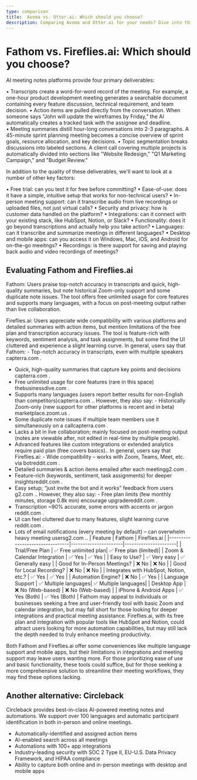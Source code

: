 ```yaml
---
type: comparison
title:  Avoma vs. Otter.ai: Which should you choose?
description: Comparing Avoma and Otter.ai for your needs? Dive into this article to evaluate both tools and discover an alternative, Circleback.
---
```


# Fathom vs. Fireflies.ai: Which should you choose?
AI meeting notes platforms provide four primary deliverables:

• Transcripts create a word-for-word record of the meeting. For example, a one-hour product development meeting generates a searchable document containing every feature discussion, technical requirement, and team decision.
• Action items are pulled directly from the conversation. When someone says "John will update the wireframes by Friday," the AI automatically creates a tracked task with the assignee and deadline.
• Meeting summaries distill hour-long conversations into 2-3 paragraphs. A 45-minute sprint planning meeting becomes a concise overview of sprint goals, resource allocation, and key decisions.
• Topic segmentation breaks discussions into labeled sections. A client call covering multiple projects is automatically divided into sections like "Website Redesign," "Q1 Marketing Campaign," and "Budget Review."

In addition to the quality of these deliverables, we'll want to look at a number of other key factors:

• Free trial: can you test it for free before committing?
• Ease-of-use: does it have a simple, intuitive setup that works for non-technical users?
• In-person meeting support: can it transcribe audio from live recordings or uploaded files, not just virtual calls?
• Security and privacy: how is customer data handled on the platform?
• Integrations: can it connect with your existing stack, like HubSpot, Notion, or Slack?
• Functionality: does it go beyond transcriptions and actually help you take action?
• Languages: can it transcribe and summarize meetings in different languages?
• Desktop and mobile apps: can you access it on Windows, Mac, iOS, and Android for on-the-go meeitngs?
• Recordings: is there support for saving and playing back audio and video recordings of meetings?
## Evaluating Fathom and Fireflies.ai
Fathom: Users praise top-notch accuracy in transcripts and quick, high-quality summaries, but note historical Zoom-only support and some duplicate note issues. The tool offers free unlimited usage for core features and supports many languages, with a focus on post-meeting output rather than live collaboration.

Fireflies.ai: Users appreciate wide compatibility with various platforms and detailed summaries with action items, but mention limitations of the free plan and transcription accuracy issues. The tool is feature-rich with keywords, sentiment analysis, and task assignments, but some find the UI cluttered and experience a slight learning curve.
In general, users say that Fathom: - Top-notch accuracy in transcripts, even with multiple speakers​capterra.com
.
- Quick, high-quality summaries that capture key points and decisions​capterra.com
.
- Free unlimited usage for core features (rare in this space)​thebusinessdive.com
.
- Supports many languages (users report better results for non-English than competitors)​capterra.com
.. However, they also say: - Historically Zoom-only (new support for other platforms is recent and in beta)​marketplace.zoom.us
.
- Some duplicate note issues if multiple team members use it simultaneously on a call​capterra.com
.
- Lacks a bit in live collaboration; mainly focused on post-meeting output (notes are viewable after, not edited in real-time by multiple people).
- Advanced features like custom integrations or extended analytics require paid plan (free covers basics)..
In general, users say that Fireflies.ai: - Wide compatibility – works with Zoom, Teams, Meet, etc. via bot​reddit.com
.
- Detailed summaries & action items emailed after each meeting​g2.com
.
- Feature-rich (keywords, sentiment, task assignments) for deeper insights​reddit.com
.
- Easy setup; “just invite the bot and it works” feedback from users​g2.com
.. However, they also say: - Free plan limits (few monthly minutes, storage 0.8k min) encourage upgrade​reddit.com
.
- Transcription ~90% accurate, some errors with accents or jargon​reddit.com
.
- UI can feel cluttered due to many features, slight learning curve​reddit.com
.
- Lots of email notifications (every meeting by default) – can overwhelm heavy meeting users​g2.com
..
| Feature                        | Fathom               | Fireflies.ai         |
|--------------------------------|----------------------|----------------------|
| Trial/Free Plan                | ✅ Free unlimited plan| ✅ Free plan (limited)|
| Zoom & Calendar Integration    | ✅ Yes               | ✅ Yes               |
| Easy to Use?                   | ✅ Very easy         | ✅ Generally easy    |
| Good for In-Person Meetings?   | ❌ No                | ❌ No                |
| Good for Local Recording?      | ❌ No                | ❌ No                |
| Integrates with HubSpot, Notion, etc.? | ✅ Yes         | ✅ Yes               |
| Automation Engine?             | ❌ No                | ✅ Yes               |
| Language Support               | ✅ Multiple languages| ✅ Multiple languages|
| Desktop App                    | ❌ No (Web-based)    | ❌ No (Web-based)    |
| iPhone & Android Apps          | ✅ Yes (Both)        | ✅ Yes (Both)        |
Fathom may appeal to individuals or businesses seeking a free and user-friendly tool with basic Zoom and calendar integration, but may fall short for those looking for deeper integrations and practical meeting assistance. Fireflies.ai, with its free plan and integration with popular tools like HubSpot and Notion, could attract users looking for more automation capabilities, but may still lack the depth needed to truly enhance meeting productivity.

Both Fathom and Fireflies.ai offer some conveniences like multiple language support and mobile apps, but their limitations in integrations and meeting support may leave users wanting more. For those prioritizing ease of use and basic functionality, these tools could suffice, but for those seeking a more comprehensive solution to streamline their meeting workflows, they may find these options lacking.
## Another alternative: Circleback
Circleback provides best-in-class AI-powered meeting notes and automations. We support over 100 languages and automatic participant identification in both in-person and online meetings.


* Automatically-identified and assigned action items
* AI-enabled search across all meetings
* Automations with 100+ app integrations
* Industry-leading security with SOC 2 Type II, EU-U.S. Data Privacy Framework, and HIPAA compliance
* Ability to capture both online and in-person meetings with desktop and mobile apps